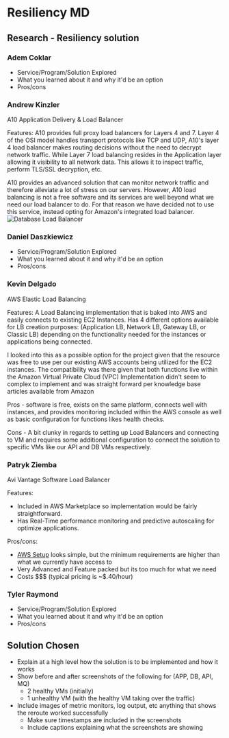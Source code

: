
# Resiliency MD
## Research - Resiliency solution
### Adem Coklar
- Service/Program/Solution Explored
- What you learned about it and why it'd be an option
- Pros/cons
### Andrew Kinzler
A10 Application Delivery & Load Balancer

Features:
A10 provides full proxy load balancers for Layers 4 and 7. Layer 4 of the OSI model handles transport protocols like TCP and UDP, A10's layer 4 load balancer makes routing decisions without the need to decrypt network traffic. 
While Layer 7 load balancing resides in the Application layer allowing it visibility to all network data. This allows it to inspect traffic, perform TLS/SSL decryption, etc. 

A10 provides an advanced solution that can monitor network traffic and therefore alleviate a lot of stress on our servers. However, A10 load balancing is not a free software and its services are well beyond what we need our load balancer to do. For that reason we have decided not to use this service, instead opting for Amazon's integrated load balancer.
![Database Load Balancer](https://user-images.githubusercontent.com/49198431/126721811-4d1c5ac7-cb21-4951-a80d-13cb95e92c34.PNG)
### Daniel Daszkiewicz
- Service/Program/Solution Explored
- What you learned about it and why it'd be an option
- Pros/cons
### Kevin Delgado
AWS Elastic Load Balancing

Features:
A Load Balancing implementation that is baked into AWS and easily connects to existing EC2 Instances.
Has 4 different options available for LB creation purposes: (Application LB, Network LB, Gateway LB, or Classic LB) depending on the functionality needed for the instances or applications being connected.
 
I looked into this as a possible option for the project given that the resource was free to use per our existing AWS accounts being utilized for the EC2 instances.
The compatibility was there given that both functions live within the Amazon Virtual Private Cloud (VPC)
Implementation didn't seem to complex to implement and was straight forward per knowledge base articles available from Amazon

Pros - software is free, exists on the same platform, connects well with instances, and provides monitoring included within the AWS console as well as basic configuration for functions likes health checks.

Cons - A bit clunky in regards to setting up Load Balancers and connecting to VM and requires some additional configuration to connect the solution to specific VMs like our API and DB VMs respectively.
### Patryk Ziemba
Avi Vantage Software Load Balancer   

Features:
* Included in AWS Marketplace so implementation would be fairly straightforward. 
* Has Real-Time performance monitoring and predictive autoscaling for optimize applications.   

Pros/cons:
* [AWS Setup](https://avinetworks.com/docs/20.1/installing-avi-vantage-in-amazon-web-services/) looks simple, but the minimum requirements are higher than what we currently have access to
* Very Advanced and Feature packed but its too much for what we need
* Costs $$$ (typical pricing is ~$.40/hour)
### Tyler Raymond
- Service/Program/Solution Explored
- What you learned about it and why it'd be an option
- Pros/cons
## Solution Chosen
- Explain at a high level how the solution is to be implemented and how it works
- Show before and after screenshots of the following for (APP, DB, API, MQ)
    - 2 healthy VMs (initially)
    - 1 unhealthy VM (with the healthy VM taking over the traffic)
- Include images of metric monitors, log output, etc anything that shows the reroute worked successfully
    - Make sure timestamps are included in the screenshots
    - Include captions explaining what the screenshots are showing
